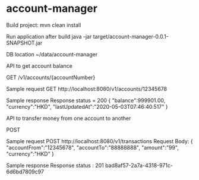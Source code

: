 # account-manager

Build project:
mvn clean install

Run application after build
java -jar target/account-manager-0.0.1-SNAPSHOT.jar

DB location
~/data/account-manager

API to get account balance

GET /v1/accounts/{accountNumber}

Sample request
GET http://localhost:8080/v1/accounts/12345678

Sample response
Response status = 200
{
"balance":999901.00,
"currency":"HKD",
"lastUpdatedAt":"2020-05-03T07:46:40.517"
}





API to transfer money from one account to another

POST

Sample request
POST http://localhost:8080/v1/transactions
Request Body:
{
	"accountFrom":"12345678",
	"accountTo":"88888888",
	"amount":"99",
	"currency":"HKD"
}

Sample response
Response status : 201
bad8af57-2a7a-4318-971c-6d6bd7809c97